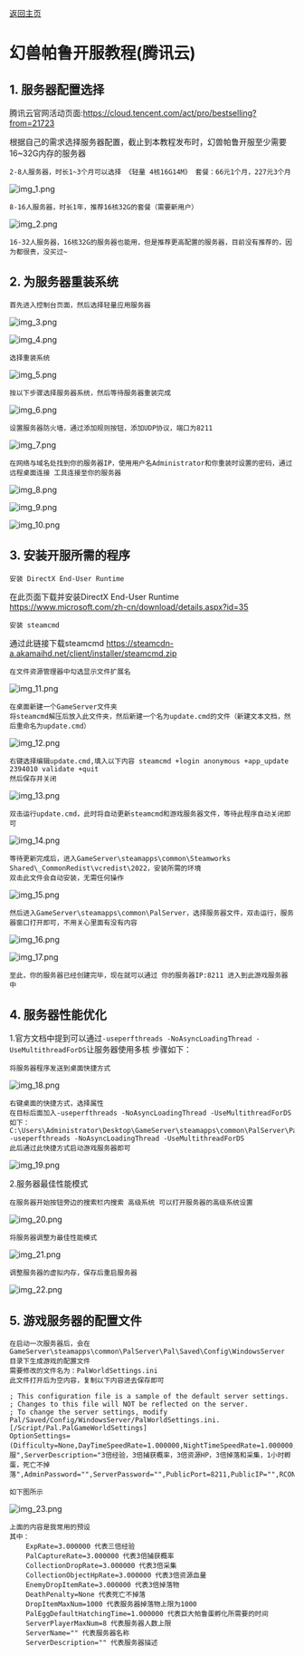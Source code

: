 [返回主页]()

# 幻兽帕鲁开服教程(腾讯云)

## 1. 服务器配置选择

腾讯云官网活动页面:https://cloud.tencent.com/act/pro/bestselling?from=21723

根据自己的需求选择服务器配置，截止到本教程发布时，幻兽帕鲁开服至少需要16~32G内存的服务器

    2-8人服务器，时长1~3个月可以选择 《轻量 4核16G14M》 套餐：66元1个月，227元3个月

![img_1.png](PalServerGuide/img_1.png)

    8-16人服务器，时长1年，推荐16核32G的套餐（需要新用户）

![img_2.png](PalServerGuide/img_2.png)

    16-32人服务器，16核32G的服务器也能用，但是推荐更高配置的服务器，目前没有推荐的，因为都很贵，没买过~

## 2. 为服务器重装系统

    首先进入控制台页面，然后选择轻量应用服务器

![img_3.png](PalServerGuide/img_3.png)

![img_4.png](PalServerGuide/img_4.png)

    选择重装系统

![img_5.png](PalServerGuide/img_5.png)

    按以下步骤选择服务器系统，然后等待服务器重装完成

![img_6.png](PalServerGuide/img_6.png)

    设置服务器防火墙，通过添加规则按钮，添加UDP协议，端口为8211

![img_7.png](PalServerGuide/img_7.png)

    在网络与域名处找到你的服务器IP，使用用户名Administrator和你重装时设置的密码，通过 远程桌面连接 工具连接至你的服务器

![img_8.png](PalServerGuide/img_8.png)

![img_9.png](PalServerGuide/img_9.png)

![img_10.png](PalServerGuide/img_10.png)

## 3. 安装开服所需的程序

    安装 DirectX End-User Runtime

在此页面下载并安装DirectX End-User Runtime https://www.microsoft.com/zh-cn/download/details.aspx?id=35

    安装 steamcmd

通过此链接下载steamcmd https://steamcdn-a.akamaihd.net/client/installer/steamcmd.zip

    在文件资源管理器中勾选显示文件扩展名

![img_11.png](PalServerGuide/img_11.png)

    在桌面新建一个GameServer文件夹
    将steamcmd解压后放入此文件夹，然后新建一个名为update.cmd的文件（新建文本文档，然后重命名为update.cmd）

![img_12.png](PalServerGuide/img_12.png)

    右键选择编辑update.cmd,填入以下内容 steamcmd +login anonymous +app_update 2394010 validate +quit
    然后保存并关闭

![img_13.png](PalServerGuide/img_13.png)

    双击运行update.cmd，此时将自动更新steamcmd和游戏服务器文件，等待此程序自动关闭即可

![img_14.png](PalServerGuide/img_14.png)

    等待更新完成后，进入GameServer\steamapps\common\Steamworks Shared\_CommonRedist\vcredist\2022，安装所需的环境
    双击此文件会自动安装，无需任何操作

![img_15.png](PalServerGuide/img_15.png)

    然后进入GameServer\steamapps\common\PalServer，选择服务器文件，双击运行，服务器窗口打开即可，不用关心里面有没有内容

![img_16.png](PalServerGuide/img_16.png)

![img_17.png](PalServerGuide/img_17.png)

    至此，你的服务器已经创建完毕，现在就可以通过 你的服务器IP:8211 进入到此游戏服务器中

## 4. 服务器性能优化

1.官方文档中提到可以通过`-useperfthreads -NoAsyncLoadingThread -UseMultithreadForDS`让服务器使用多核
步骤如下：

    将服务器程序发送到桌面快捷方式

![img_18.png](PalServerGuide/img_18.png)

    右键桌面的快捷方式，选择属性
    在目标后面加入-useperfthreads -NoAsyncLoadingThread -UseMultithreadForDS
    如下：
    C:\Users\Administrator\Desktop\GameServer\steamapps\common\PalServer\PalServer.exe -useperfthreads -NoAsyncLoadingThread -UseMultithreadForDS
    此后通过此快捷方式启动游戏服务器即可

![img_19.png](PalServerGuide/img_19.png)

2.服务器最佳性能模式

    在服务器开始按钮旁边的搜索栏内搜索 高级系统 可以打开服务器的高级系统设置

![img_20.png](PalServerGuide/img_20.png)

    将服务器调整为最佳性能模式

![img_21.png](PalServerGuide/img_21.png)

    调整服务器的虚拟内存，保存后重启服务器

![img_22.png](PalServerGuide/img_22.png)

## 5. 游戏服务器的配置文件

    在启动一次服务器后，会在GameServer\steamapps\common\PalServer\Pal\Saved\Config\WindowsServer
    目录下生成游戏的配置文件
    需要修改的文件名为：PalWorldSettings.ini
    此文件打开后为空内容，复制以下内容进去保存即可
    
    ; This configuration file is a sample of the default server settings.
    ; Changes to this file will NOT be reflected on the server.
    ; To change the server settings, modify Pal/Saved/Config/WindowsServer/PalWorldSettings.ini.
    [/Script/Pal.PalGameWorldSettings]
    OptionSettings=(Difficulty=None,DayTimeSpeedRate=1.000000,NightTimeSpeedRate=1.000000,ExpRate=3.000000,PalCaptureRate=3.000000,PalSpawnNumRate=1.000000,PalDamageRateAttack=1.000000,PalDamageRateDefense=1.000000,PlayerDamageRateAttack=1.000000,PlayerDamageRateDefense=1.000000,PlayerStomachDecreaceRate=1.000000,PlayerStaminaDecreaceRate=1.000000,PlayerAutoHPRegeneRate=1.000000,PlayerAutoHpRegeneRateInSleep=1.000000,PalStomachDecreaceRate=1.000000,PalStaminaDecreaceRate=1.000000,PalAutoHPRegeneRate=1.000000,PalAutoHpRegeneRateInSleep=1.000000,BuildObjectDamageRate=1.000000,BuildObjectDeteriorationDamageRate=1.000000,CollectionDropRate=3.000000,CollectionObjectHpRate=3.000000,CollectionObjectRespawnSpeedRate=1.000000,EnemyDropItemRate=3.000000,DeathPenalty=None,bEnablePlayerToPlayerDamage=False,bEnableFriendlyFire=False,bEnableInvaderEnemy=True,bActiveUNKO=False,bEnableAimAssistPad=True,bEnableAimAssistKeyboard=False,DropItemMaxNum=1000,DropItemMaxNum_UNKO=100,BaseCampMaxNum=128,BaseCampWorkerMaxNum=20,DropItemAliveMaxHours=1.000000,bAutoResetGuildNoOnlinePlayers=False,AutoResetGuildTimeNoOnlinePlayers=720.000000,GuildPlayerMaxNum=8,PalEggDefaultHatchingTime=1.000000,WorkSpeedRate=1.000000,bIsMultiplay=False,bIsPvP=False,bCanPickupOtherGuildDeathPenaltyDrop=False,bEnableNonLoginPenalty=True,bEnableFastTravel=True,bIsStartLocationSelectByMap=True,bExistPlayerAfterLogout=False,bEnableDefenseOtherGuildPlayer=False,CoopPlayerMaxNum=4,ServerPlayerMaxNum=8,ServerName="私服",ServerDescription="3倍经验，3倍捕获概率，3倍资源HP，3倍掉落和采集，1小时孵蛋，死亡不掉落",AdminPassword="",ServerPassword="",PublicPort=8211,PublicIP="",RCONEnabled=False,RCONPort=25575,Region="",bUseAuth=True,BanListURL="https://api.palworldgame.com/api/banlist.txt")
    
    如下图所示

![img_23.png](PalServerGuide/img_23.png)

    上面的内容是我常用的预设
    其中：
        ExpRate=3.000000 代表三倍经验
        PalCaptureRate=3.000000 代表3倍捕获概率
        CollectionDropRate=3.000000 代表3倍采集
        CollectionObjectHpRate=3.000000 代表3倍资源血量
        EnemyDropItemRate=3.000000 代表3倍掉落物
        DeathPenalty=None 代表死亡不掉落
        DropItemMaxNum=1000 代表服务器掉落物上限为1000
        PalEggDefaultHatchingTime=1.000000 代表巨大帕鲁蛋孵化所需要的时间
        ServerPlayerMaxNum=8 代表服务器人数上限
        ServerName="" 代表服务器名称
        ServerDescription="" 代表服务器描述